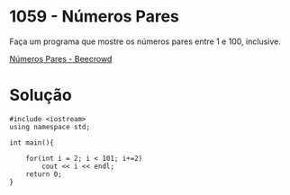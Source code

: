 # 1059 - Números Pares

Faça um programa que mostre os números pares entre 1 e 100, inclusive.

[Números Pares - Beecrowd](https://www.beecrowd.com.br/judge/pt/problems/view/1059)

# Solução

```
#include <iostream>
using namespace std;

int main(){

    for(int i = 2; i < 101; i+=2)
        cout << i << endl;
    return 0;
}
```